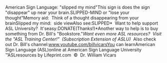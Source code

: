 American Sign Language: "slipped my mind"This sign is does the sign 
	"disappear" up near your brain.SLIPPED-MIND or "lose your thought"Memory aid:  Think of a thought disappearing from your brainSlipped my mind:  side viewAlso see:SLIPPED* 
Want to help support ASL University?  It'seasy:DONATE(Thanks!)*Another way to help is to buy something from Dr. Bill's "Bookstore."*Want even more ASL resources?  Visit the "ASL Training Center!"  (Subscription 
Extension of ASLU)*  Also check out Dr. Bill's channel:www.youtube.com/billvicarsYou can learnAmerican Sign Language (ASL)online at American Sign Language University ™ASLresources by Lifeprint.com  ©  Dr. William Vicars